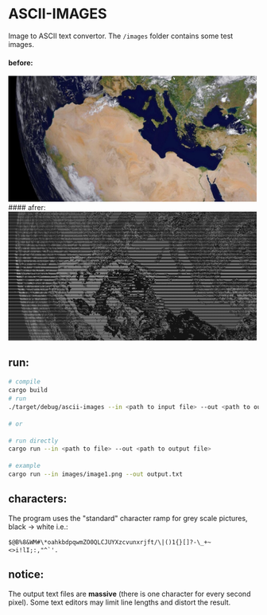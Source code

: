 # ASCII-IMAGES

Image to ASCII text convertor. The `/images` folder contains some test images.

#### before:

<img src="assets/before.jpg" width="500" />
#### afrer:
<img src="assets/after.jpg" width="500"/>

## run:

```bash
# compile
cargo build
# run
./target/debug/ascii-images --in <path to input file> --out <path to output file>

# or

# run directly
cargo run --in <path to file> --out <path to output file>

# example
cargo run --in images/image1.png --out output.txt
```

## characters:

The program uses the "standard" character ramp for grey scale pictures, black -> white i.e.:

```
$@B%8&WM#\*oahkbdpqwmZO0QLCJUYXzcvunxrjft/\|()1{}[]?-\_+~<>i!lI;:,"^`'.
```

## notice:

The output text files are **massive** (there is one character for every second pixel). Some text editors may limit line lengths and distort the result.
